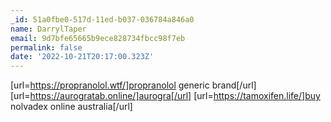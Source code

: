 ```yaml
---
_id: 51a0fbe0-517d-11ed-b037-036784a846a0
name: DarrylTaper
email: 9d7bfe65665b9ece828734fbcc98f7eb
permalink: false
date: '2022-10-21T20:17:00.323Z'
---
```

[url=https://propranolol.wtf/]propranolol generic brand[/url] [url=https://aurogratab.online/]aurogra[/url] [url=https://tamoxifen.life/]buy nolvadex online australia[/url]
